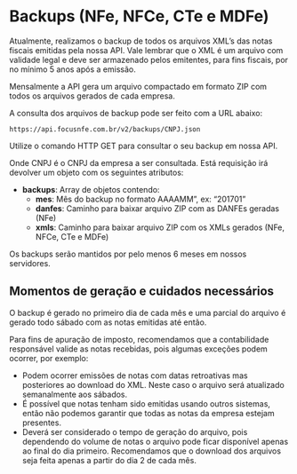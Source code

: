 # Backups (NFe, NFCe, CTe e MDFe) 

Atualmente, realizamos o backup de todos os arquivos XML’s das notas fiscais emitidas pela nossa API. Vale lembrar que o XML é um arquivo com validade legal e deve ser armazenado pelos emitentes, para fins fiscais, por no mínimo 5 anos após a emissão.

Mensalmente a API gera um arquivo compactado em formato ZIP com todos os arquivos gerados de cada empresa.

A consulta dos arquivos de backup pode ser feito com a URL abaixo:

`https://api.focusnfe.com.br/v2/backups/CNPJ.json`

Utilize o comando HTTP GET para consultar o seu backup em nossa API.

Onde CNPJ é o CNPJ da empresa a ser consultada. Está requisição irá devolver um objeto com os seguintes atributos:

* <strong>backups</strong>: Array de objetos contendo:
   * <strong>mes</strong>: Mês do backup no formato AAAAMM”, ex: “201701”
   * <strong>danfes</strong>: Caminho para baixar arquivo ZIP com as DANFEs geradas (NFe)
   * <strong>xmls</strong>: Caminho para baixar arquivo ZIP com os XMLs gerados (NFe, NFCe, CTe e MDFe)

Os backups serão mantidos por pelo menos 6 meses em nossos servidores.

## Momentos de geração e cuidados necessários

O backup é gerado no primeiro dia de cada mês e uma parcial do arquivo é gerado todo sábado com as notas emitidas até então.

Para fins de apuração de imposto, recomendamos que a contabilidade responsável valide as notas recebidas, pois algumas exceções podem ocorrer, por exemplo:

* Podem ocorrer emissões de notas com datas retroativas mas posteriores ao download do XML. Neste caso o arquivo será atualizado semanalmente aos sábados.
* É possível que notas tenham sido emitidas usando outros sistemas, então não podemos garantir que todas as notas da empresa estejam presentes.
* Deverá ser considerado o tempo de geração do arquivo, pois dependendo do volume de notas o arquivo pode ficar disponível apenas ao final do dia primeiro. Recomendamos que o download dos arquivos seja feita apenas a partir do dia 2 de cada mês.
